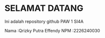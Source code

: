 # SELAMAT DATANG 
Ini adalah repository github PAW 1 SI4A

Nama    :Qrizky Putra Effendy
NPM     :2226240030




